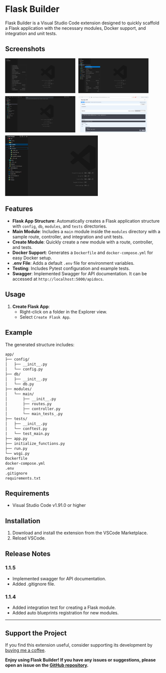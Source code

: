 # Flask Builder

Flask Builder is a Visual Studio Code extension designed to quickly scaffold a Flask application with the necessary modules, Docker support, and integration and unit tests. 


## Screenshots
<div style="display: flex; flex-wrap: wrap; gap: 10px;">
	<img src="images/create-flask-app.png" alt="Create Flask App" style="width: 45%;"> 
	<img src="images/create-flask-module.png" alt="Create Flask Module" style="width: 45%;">
	<img src="images/create-flask-module-2.png" alt="Enter module name" style="width: 45%;">
	<img src="images/api-docs.png" alt="API docs" style="width: 45%;">
	<img src="images/module-files.png" alt="Module files" width="300">
</div>

## Features

- **Flask App Structure**: Automatically creates a Flask application structure with `config`, `db`, `modules`, and `tests` directories.
- **Main Module**: Includes a `main` module inside the `modules` directory with a sample route, controller, and integration and unit tests.
- **Create Module**: Quickly create a new module with a route, controller, and tests.
- **Docker Support**: Generates a `Dockerfile` and `docker-compose.yml` for easy Docker setup.
- **.env File**: Adds a default `.env` file for environment variables.
- **Testing**: Includes Pytest configuration and example tests.
- **Swagger**: Implemented Swagger for API documentation. It can be accessed at `http://localhost:5000/apidocs`.

## Usage

1. **Create Flask App**:
   - Right-click on a folder in the Explorer view.
   - Select `Create Flask App`.

## Example

The generated structure includes:
```
app/
├── config/
│   ├── __init__.py
│   └── config.py
├── db/
│   ├── __init__.py
│   └── db.py
├── modules/
│   └── main/
│       ├── __init__.py
│       ├── routes.py
│       ├── controller.py
│       └── main_tests_.py
├── tests/
│   ├── __init__.py
│   └── conftest.py
|   └── test_main.py
├── app.py
├── initialize_functions.py
├── run.py
└── wsgi.py
Dockerfile
docker-compose.yml
.env
.gitignore
requirements.txt
```


## Requirements

- Visual Studio Code v1.91.0 or higher

## Installation

1. Download and install the extension from the VSCode Marketplace.
2. Reload VSCode.

## Release Notes

### 1.1.5
- Implemented swagger for API documentation.
- Added .gitignore file.

### 1.1.4

- Added integration test for creating a Flask module.
- Added auto blueprints registration for new modules.

---

## Support the Project

If you find this extension useful, consider supporting its development by [buying me a coffee](https://buymeacoffee.com/rabinhansda).

**Enjoy using Flask Builder! If you have any issues or suggestions, please open an issue on the [GitHub repository](https://github.com/rabinhansda24/flask-builder).**
